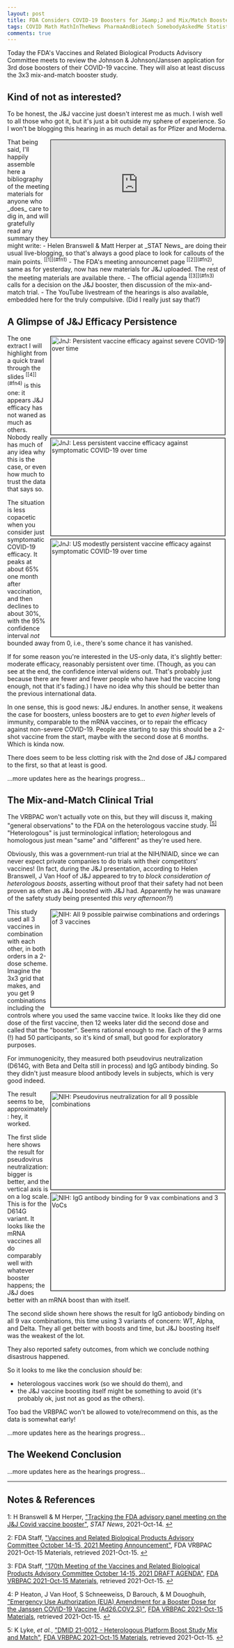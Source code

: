 ```yaml
---
layout: post
title: FDA Considers COVID-19 Boosters for J&amp;J and Mix/Match Boosters
tags: COVID Math MathInTheNews PharmaAndBiotech SomebodyAskedMe Statistics
comments: true
---
```


Today the FDA's Vaccines and Related Biological Products Advisory Committee meets to
review the Johnson &amp; Johnson/Janssen application for 3rd dose boosters of their
COVID-19 vaccine.  They will also at least discuss the 3x3 mix-and-match booster study.  


## Kind of not as interested?  

To be honest, the J&amp;J vaccine just doesn't interest me as much.  I wish well to all
those who got it, but it's just a bit outside my sphere of experience.  So I won't be
blogging this hearing in as much detail as for Pfizer and Moderna.  

<iframe width="400" height="224" src="https://www.youtube.com/embed/c-H40GrvWz4" allow="accelerometer; encrypted-media; gyroscope; picture-in-picture" allowfullscreen style="float: right; margin: 3px 3px 3px 3px; border: 1px solid #000000;"></iframe>
That being said, I'll happily assemble here a bibliography of the meeting materials for
anyone who _does_ care to dig in, and will gratefully read any summary they might write:  
- Helen Branswell &amp; Matt Herper at _STAT News_ are doing their usual live-blogging, so
  that's always a good place to look for callouts of the main 
  points. <sup id="fn1a">[[1]](#fn1)</sup>  
- The FDA's meeting announcemet page <sup id="fn2a">[[2]](#fn2)</sup>, same as for
  yesterday, now has new materials for J&amp;J uploaded.  The rest of the meeting
  materials are available there.  
- The official agenda <sup id="fn3a">[[3]](#fn3)</sup> calls for a decision on the J&amp;J
  booster, then discussion of the mix-and-match trial.  
- The YouTube livestream of the hearings is also available, embedded here for the truly
  compulsive.  (Did I really just say that?)  


## A Glimpse of J&amp;J Efficacy Persistence  

<img src="{{ site.baseurl }}/images/2021-10-15-fda-covid-boosters-jnj-mixmatch-jnj-1.jpg" width="400" height="226" alt="JnJ: Persistent vaccine efficacy against severe COVID-19 over time" title="JnJ: Persistent vaccine efficacy against severe COVID-19 over time" style="float: right; margin: 3px 3px 3px 3px; border: 1px solid #000000;">
<img src="{{ site.baseurl }}/images/2021-10-15-fda-covid-boosters-jnj-mixmatch-jnj-2.jpg" width="400" height="224" alt="JnJ: Less persistent vaccine efficacy against symptomatic COVID-19 over time" title="JnJ: Less persistent vaccine efficacy against symptomatic COVID-19 over time" style="float: right; margin: 3px 3px 3px 3px; border: 1px solid #000000;">
<img src="{{ site.baseurl }}/images/2021-10-15-fda-covid-boosters-jnj-mixmatch-jnj-3.jpg" width="400" height="224" alt="JnJ: US modestly persistent vaccine efficacy against symptomatic COVID-19 over time" title="JnJ: US modestly persistent vaccine efficacy against symptomatic COVID-19 over time" style="float: right; margin: 3px 3px 3px 3px; border: 1px solid #000000;">
The one extract I will highlight from a quick trawl through the 
slides <sup id="fn4a">[[4]](#fn4)</sup> is this one: it
appears J&amp;J efficacy has not waned as much as others.  Nobody really has much of any
idea why this is the case, or even how much to trust the data that says so.  

The situation is less copacetic when you consider just symptomatic COVID-19 efficacy.  It
peaks at about 65% one month after vaccination, and then declines to about 30%, with the
95% confidence interval _not_ bounded away from 0, i.e., there's some chance it has
vanished.  

If for some reason you're interested in the US-only data, it's slightly better: moderate
efficacy, reasonably persistent over time.  (Though, as you can see at the end, the
confidence interval widens out.  That's probably just because there are fewer and fewer
people who have had the vaccine long enough, not that it's fading.)  I have no idea why
this should be better than the previous international data.  

In one sense, this is good news: J&amp;J endures.  In another sense, it weakens the case
for boosters, unless boosters are to get to _even higher_ levels of immunity, comparable
to the mRNA vaccines, or to repair the efficacy against non-severe COVID-19.  People are
starting to say this should be a 2-shot vaccine from the start, maybe with the second dose
at 6 months.  Which is kinda now.  

There does seem to be less clotting risk with the 2nd dose of J&amp;J compared to the
first, so that at least is good.  

&hellip;more updates here as the hearings progress&hellip;  


## The Mix-and-Match Clinical Trial  

The VRBPAC won't actually vote on this, but they will discuss it, making "general
observations" to the FDA on the heterologous vaccine 
study. <sup id="fn5a">[[5]](#fn5)</sup> "Heterologous" is just terminological inflation;
heterologous and homologous just mean "same" and "different" as they're used here.  

Obviously, this was a government-run trial at the NIH/NIAID, since we can never expect
private companies to do trials with their competitors' vaccines!  (In fact, during the
J&amp;J presentation, according to Helen Branswell, J Van Hoof of J&amp;J appeared to try
to _block consideration of heterologous boosts_, asserting without proof that their safety
had not been proven as often as J&amp;J boosted with J&amp;J had.  Apparently he was
unaware of the safety study being presented _this very afternoon?!_)  

<img src="{{ site.baseurl }}/images/2021-10-15-fda-covid-boosters-jnj-mixmatch-nih-1.jpg" width="400" height="224" alt="NIH: All 9 possible pairwise combinations and orderings of 3 vaccines" title="NIH: All 9 possible pairwise combinations and orderings of 3 vaccines" style="float: right; margin: 3px 3px 3px 3px; border: 1px solid #000000;">
This study used all 3 vaccines in combination with each other, in both orders in a 2-dose
scheme.  Imagine the 3x3 grid that makes, and you get 9 combinations including the
controls where you used the same vaccine twice.  It looks like they
did one dose of the first vaccine, then 12 weeks later did the second dose and called that
the "booster".  Seems rational enough to me.  Each of the 9 arms (!) had 50 participants,
so it's kind of small, but good for exploratory purposes.  

For immunogenicity, they measured both pseudovirus neutralization (D614G, with Beta and
Delta still in process) and IgG antibody binding.  So they didn't just measure blood
antibody levels in subjects, which is very good indeed.  

<img src="{{ site.baseurl }}/images/2021-10-15-fda-covid-boosters-jnj-mixmatch-nih-2.jpg" width="400" height="224" alt="NIH: Pseudovirus neutralization for all 9 possible combinations" title="NIH: Pseudovirus neutralization for all 9 possible combinations" style="float: right; margin: 3px 3px 3px 3px; border: 1px solid #000000;">
<img src="{{ site.baseurl }}/images/2021-10-15-fda-covid-boosters-jnj-mixmatch-nih-3.jpg" width="400" height="224" alt="NIH: IgG antibody binding for 9 vax combinations and 3 VoCs" title="NIH: IgG antibody binding for 9 vax combinations and 3 VoCs" style="float: right; margin: 3px 3px 3px 3px; border: 1px solid #000000;">
The result seems to be, approximately: hey, it worked.  

The first slide here shows the result for pseudovirus neutralization: bigger is better,
and the vertical axis is on a log scale.  This is for the D614G variant.  It looks like
the mRNA vaccines all do comparably well with whatever booster happens; the J&amp;J does
better with an mRNA boost than with itself.  

The second slide shown here shows the result for IgG antiobody binding on all 9 vax
combinations, this time using 3 variants of concern: WT, Alpha, and Delta.  They all get
better with boosts and time, but J&amp;J boosting itself was the weakest of the lot.  

They also reported safety outcomes, from which we conclude nothing disastrous happened.  

So it looks to me like the conclusion _should_ be:  
- heterologous vaccines work (so we should do them), and  
- the J&amp;J vaccine boosting itself might be something to avoid (it's probably ok, just
  not as good as the others).  

Too bad the VRBPAC won't be allowed to vote/recommend on this, as the data is somewhat early!  

&hellip;more updates here as the hearings progress&hellip;  


## The Weekend Conclusion  

&hellip;more updates here as the hearings progress&hellip;  

---

## Notes &amp; References  

<!--
<sup id="fn1a">[[1]](#fn1)</sup>

<a id="fn1">1</a>: ***, ["***"](***), *** [↩](#fn1a)  

<img src="{{ site.baseurl }}/images/***" width="400" height="***" alt="***" title="***" style="float: right; margin: 3px 3px 3px 3px; border: 1px solid #000000;">

<iframe width="400" height="224" src="***" allow="accelerometer; encrypted-media; gyroscope; picture-in-picture" allowfullscreen style="float: right; margin: 3px 3px 3px 3px; border: 1px solid #000000;"></iframe>
-->

<a id="fn1">1</a>: H Branswell &amp; M Herper, ["Tracking the FDA advisory panel meeting on the J&amp;J Covid vaccine booster"](https://www.statnews.com/2021/10/15/follow-the-fda-advisory-panel-meeting-on-the-jj-covid-vaccine-booster/), _STAT News_, 2021-Oct-14. [↩](#fn1a)  

<a id="fn2">2</a>: FDA Staff, ["Vaccines and Related Biological Products Advisory Committee October 14-15, 2021 Meeting Announcement"](https://www.fda.gov/advisory-committees/advisory-committee-calendar/vaccines-and-related-biological-products-advisory-committee-october-14-15-2021-meeting-announcement), FDA VRBPAC 2021-Oct-15 Materials, retrieved 2021-Oct-15. [↩](#fn2a)  

<a id="fn3">3</a>: FDA Staff, ["170th Meeting of the Vaccines and Related Biological Products Advisory Committee October 14-15, 2021 DRAFT AGENDA"](https://www.fda.gov/media/152950/download), [FDA VRBPAC 2021-Oct-15 Materials](https://www.fda.gov/advisory-committees/advisory-committee-calendar/vaccines-and-related-biological-products-advisory-committee-october-14-15-2021-meeting-announcement), retrieved 2021-Oct-15. [↩](#fn3a)  

<a id="fn4">4</a>: P Heaton, J Van Hoof, S Schneeweiss, D Barouch, &amp; M Douoghuih, ["Emergency Use Authorization (EUA) Amendment for a Booster Dose for the Janssen COVID-19 Vaccine (Ad26.COV2.S)"](https://www.fda.gov/media/153129/download), [FDA VRBPAC 2021-Oct-15 Materials](https://www.fda.gov/advisory-committees/advisory-committee-calendar/vaccines-and-related-biological-products-advisory-committee-october-14-15-2021-meeting-announcement), retrieved 2021-Oct-15. [↩](#fn4a)  

<a id="fn5">5</a>: K Lyke, _et al._, ["DMID 21-0012 - Heterologous Platform Boost Study Mix and Match"](https://www.fda.gov/media/153128/download), [FDA VRBPAC 2021-Oct-15 Materials](https://www.fda.gov/advisory-committees/advisory-committee-calendar/vaccines-and-related-biological-products-advisory-committee-october-14-15-2021-meeting-announcement), retrieved 2021-Oct-15. [↩](#fn5a)  
